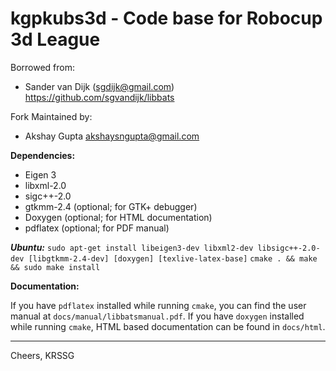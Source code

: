 kgpkubs3d - Code base for Robocup 3d League
===========================================================
Borrowed from:
* Sander van Dijk (sgdijk@gmail.com)
https://github.com/sgvandijk/libbats

Fork Maintained by:
* Akshay Gupta
akshaysngupta@gmail.com

**Dependencies:**

- Eigen 3
- libxml-2.0
- sigc++-2.0
- gtkmm-2.4 (optional; for GTK+ debugger)
- Doxygen (optional; for HTML documentation)
- pdflatex (optional; for PDF manual)

***Ubuntu:***
`sudo apt-get install libeigen3-dev libxml2-dev libsigc++-2.0-dev [libgtkmm-2.4-dev] [doxygen] [texlive-latex-base]`
`cmake . && make && sudo make install`

**Documentation:**

If you have `pdflatex` installed while running `cmake`, you
can find the user manual at `docs/manual/libbatsmanual.pdf`. If
you have `doxygen` installed while running `cmake`, HTML based
documentation can be found in `docs/html`.

 * * *

Cheers,
KRSSG